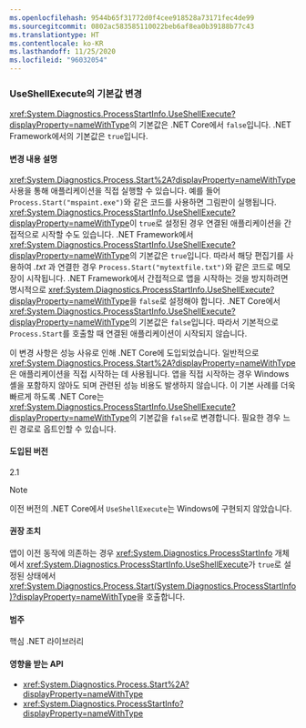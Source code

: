 ```yaml
---
ms.openlocfilehash: 9544b65f31772d0f4cee918528a73171fec4de99
ms.sourcegitcommit: 0802ac583585110022beb6af8ea0b39188b77c43
ms.translationtype: HT
ms.contentlocale: ko-KR
ms.lasthandoff: 11/25/2020
ms.locfileid: "96032054"
---
```

### <a name="change-in-default-value-of-useshellexecute"></a>UseShellExecute의 기본값 변경

<xref:System.Diagnostics.ProcessStartInfo.UseShellExecute?displayProperty=nameWithType>의 기본값은 .NET Core에서 `false`입니다. .NET Framework에서의 기본값은 `true`입니다.

#### <a name="change-description"></a>변경 내용 설명

<xref:System.Diagnostics.Process.Start%2A?displayProperty=nameWithType> 사용을 통해 애플리케이션을 직접 실행할 수 있습니다. 예를 들어 `Process.Start("mspaint.exe")`와 같은 코드를 사용하면 그림판이 실행됩니다. <xref:System.Diagnostics.ProcessStartInfo.UseShellExecute?displayProperty=nameWithType>이 `true`로 설정된 경우 연결된 애플리케이션을 간접적으로 시작할 수도 있습니다. .NET Framework에서 <xref:System.Diagnostics.ProcessStartInfo.UseShellExecute?displayProperty=nameWithType>의 기본값은 `true`입니다. 따라서 해당 편집기를 사용하여 *.txt* 과 연결한 경우 `Process.Start("mytextfile.txt")`와 같은 코드로 메모장이 시작됩니다. .NET Framework에서 간접적으로 앱을 시작하는 것을 방지하려면 명시적으로 <xref:System.Diagnostics.ProcessStartInfo.UseShellExecute?displayProperty=nameWithType>을 `false`로 설정해야 합니다. .NET Core에서 <xref:System.Diagnostics.ProcessStartInfo.UseShellExecute?displayProperty=nameWithType>의 기본값은 `false`입니다. 따라서 기본적으로 `Process.Start`를 호출할 때 연결된 애플리케이션이 시작되지 않습니다.

이 변경 사항은 성능 사유로 인해 .NET Core에 도입되었습니다. 일반적으로 <xref:System.Diagnostics.Process.Start%2A?displayProperty=nameWithType>은 애플리케이션을 직접 시작하는 데 사용됩니다. 앱을 직접 시작하는 경우 Windows 셸을 포함하지 않아도 되며 관련된 성능 비용도 발생하지 않습니다. 이 기본 사례를 더욱 빠르게 하도록 .NET Core는 <xref:System.Diagnostics.ProcessStartInfo.UseShellExecute?displayProperty=nameWithType>의 기본값을 `false`로 변경합니다. 필요한 경우 느린 경로로 옵트인할 수 있습니다.

#### <a name="version-introduced"></a>도입된 버전

2.1

> [!NOTE]
> 이전 버전의 .NET Core에서 `UseShellExecute`는 Windows에 구현되지 않았습니다.

#### <a name="recommended-action"></a>권장 조치

앱이 이전 동작에 의존하는 경우 <xref:System.Diagnostics.ProcessStartInfo> 개체에서 <xref:System.Diagnostics.ProcessStartInfo.UseShellExecute>가 `true`로 설정된 상태에서 <xref:System.Diagnostics.Process.Start(System.Diagnostics.ProcessStartInfo)?displayProperty=nameWithType>을 호출합니다.

#### <a name="category"></a>범주

핵심 .NET 라이브러리

#### <a name="affected-apis"></a>영향을 받는 API

- <xref:System.Diagnostics.Process.Start%2A?displayProperty=nameWithType>
- <xref:System.Diagnostics.ProcessStartInfo?displayProperty=nameWithType>

<!--

#### Affected APIs

- `Overload:System.Diagnostics.Process.Start`
- `M:System.Diagnostics.ProcessStartInfo`

-->
